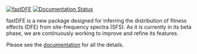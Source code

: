 [![fastDFE](https://github.com/Sendrowski/fastDFE/actions/workflows/python-app.yml/badge.svg?branch=master)](https://github.com/Sendrowski/fastDFE/actions/workflows/python-app.yml)
[![Documentation Status](https://readthedocs.org/projects/fastdfe/badge/?version=latest)](https://fastdfe.readthedocs.io/en/latest/?badge=latest)

fastDFE is a new package designed for inferring the distribution of fitness effects (DFE) from site-frequency spectra (SFS). As it is currently in its beta phase, we are continuously working to improve and refine its features.

Please see the [documentation](https://fastdfe.readthedocs.io/en/latest/) for all the details.

